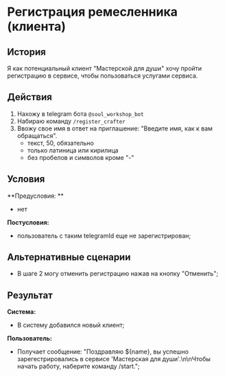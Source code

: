 # Регистрация ремесленника (клиента)
## История
Я как потенциальный клиент "Мастерской для души" хочу пройти регистрацию в сервисе, чтобы пользоваться услугами сервиса.

## Действия
1. Нахожу в telegram бота `@soul_workshop_bot`
2. Набираю команду `/register_crafter`
3. Ввожу свое имя в ответ на приглашение: "Введите имя, как к вам обращаться".
    - текст, 50, обязательно
    - только латиница или кирилица
    - без пробелов и символов кроме "-"

## Условия
**Предусловия: **
- нет

**Постусловия:**
- пользователь с таким telegramId еще не зарегистрирован;

## Альтернативные сценарии
- В шаге 2 могу отменить регистрацию нажав на кнопку "Отменить";

## Результат
**Система:**
- В систему добавился новый клиент;

**Пользователь:**
- Получает сообщение: "Поздравляю ${name}, вы успешно зарегестрировались в сервисе 'Мастерская для души'.\n\nЧтобы начать работу, наберите команду /start.";
